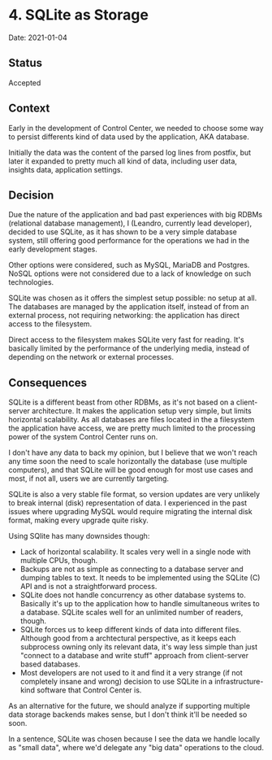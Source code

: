 # 4. SQLite as Storage

Date: 2021-01-04

## Status

Accepted

## Context

Early in the development of Control Center, we needed to choose some way to persist differents kind of data used by the application,
AKA database.

Initially the data was the content of the parsed log lines from postfix, but later it expanded to pretty much all kind of data, including
user data, insights data, application settings.

## Decision

Due the nature of the application and bad past experiences with big RDBMs (relational database management), I (Leandro, currently lead developer),
decided to use SQLite, as it has shown to be a very simple database system, still offering good performance for the operations we had in the early
development stages.

Other options were considered, such as MySQL, MariaDB and Postgres. NoSQL options were not considered due to a lack of knowledge on such technologies.

SQLite was chosen as it offers the simplest setup possible: no setup at all. The databases are managed by the application itself,
instead of from an external process, not requiring networking: the application has direct access to the filesystem.

Direct access to the filesystem makes SQLite very fast for reading. It's basically limited by the performance of the underlying media, instead
of depending on the network or external processes.

## Consequences

SQLite is a different beast from other RDBMs, as it's not based on a client-server architecture. It makes the application setup very simple,
but limits horizontal scalability. As all databases are files located in the a filesystem the application have access, we are pretty much limited
to the processing power of the system Control Center runs on.

I don't have any data to back my opinion, but I believe that we won't reach any time soon the need to scale horizontally the database
(use multiple computers), and that SQLite will be good enough for most use cases and most, if not all, users we are currently targeting.

SQLite is also a very stable file format, so version updates are very unlikely to break internal (disk) representation of data. I experienced in the
past issues where upgrading MySQL would require migrating the internal disk format, making every upgrade quite risky.

Using SQlite has many downsides though:

- Lack of horizontal scalability. It scales very well in a single node with multiple CPUs, though.
- Backups are not as simple as connecting to a database server and dumping tables to text. It needs to be implemented using the SQLite (C) API
and is not a straightforward process.
- SQLite does not handle concurrency as other database systems to. Basically it's up to the application how to handle simultaneous writes to a
database. SQLite scales well for an unlimited number of readers, though.
- SQLite forces us to keep different kinds of data into different files. Although good from a archtectural perspective, as it keeps each
subprocess owning only its relevant data, it's way less simple than just "connect to a database and write stuff" approach from client-server based
databases.
- Most developers are not used to it and find it a very strange (if not completely insane and wrong) decision to use SQLite in a infrastructure-kind
software that Control Center is.

As an alternative for the future, we should analyze if supporting multiple data storage backends makes sense, but I don't think it'll be needed so soon.

In a sentence, SQLite was chosen because I see the data we handle locally as "small data", where we'd delegate any "big data" operations to the cloud.

